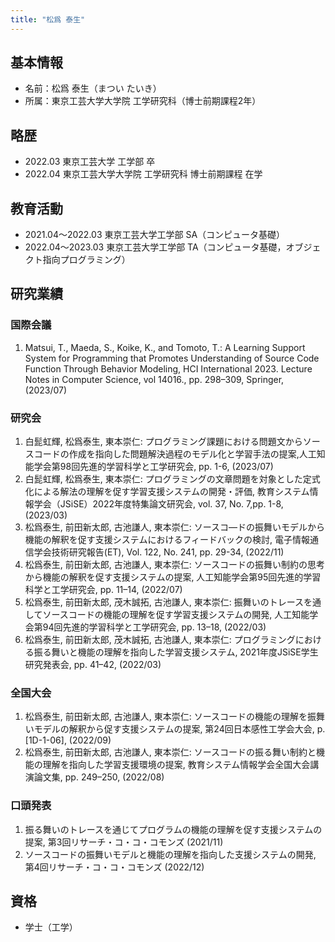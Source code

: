 ```yaml
---
title: "松爲 泰生"
---
```


## 基本情報

- 名前：松爲 泰生（まつい たいき）
- 所属：東京工芸大学大学院 工学研究科（博士前期課程2年）

## 略歴

- 2022.03 東京工芸大学 工学部 卒
- 2022.04 東京工芸大学大学院 工学研究科 博士前期課程 在学

## 教育活動

- 2021.04〜2022.03 東京工芸大学工学部 SA（コンピュータ基礎）
- 2022.04〜2023.03 東京工芸大学工学部 TA（コンピュータ基礎，オブジェクト指向プログラミング）

## 研究業績

### 国際会議
1. Matsui, T., Maeda, S., Koike, K., and Tomoto, T.: A Learning Support System for Programming that Promotes Understanding of Source Code Function Through Behavior Modeling, HCI International 2023. Lecture Notes in Computer Science, vol 14016., pp. 298–309, Springer, (2023/07)


### 研究会
1. 白髭虹輝, 松爲泰生, 東本崇仁: プログラミング課題における問題文からソースコードの作成を指向した問題解決過程のモデル化と学習手法の提案,人工知能学会第98回先進的学習科学と工学研究会, pp. 1-6, (2023/07)
2. 白髭虹輝, 松爲泰生, 東本崇仁: プログラミングの文章問題を対象とした定式化による解法の理解を促す学習支援システムの開発・評価, 教育システム情報学会（JSiSE）2022年度特集論文研究会, vol. 37, No. 7,pp. 1-8, (2023/03)
3. 松爲泰生, 前田新太郎, 古池謙人, 東本崇仁: ソースコ―ドの振舞いモデルから機能の解釈を促す支援システムにおけるフィードバックの検討, 電子情報通信学会技術研究報告(ET), Vol. 122, No. 241, pp. 29-34, (2022/11)
4. 松爲泰生, 前田新太郎, 古池謙人, 東本崇仁: ソースコードの振舞い制約の思考から機能の解釈を促す支援システムの提案, 人工知能学会第95回先進的学習科学と工学研究会, pp. 11–14, (2022/07)
5. 松爲泰生, 前田新太郎, 茂木誠拓, 古池謙人, 東本崇仁: 振舞いのトレースを通してソースコードの機能の理解を促す学習支援システムの開発, 人工知能学会第94回先進的学習科学と工学研究会, pp. 13–18, (2022/03)
6. 松爲泰生, 前田新太郎, 茂木誠拓, 古池謙人, 東本崇仁: プログラミングにおける振る舞いと機能の理解を指向した学習支援システム, 2021年度JSiSE学生研究発表会, pp. 41–42, (2022/03)

### 全国大会

1. 松爲泰生, 前田新太郎, 古池謙人, 東本崇仁: ソースコードの機能の理解を振舞いモデルの解釈から促す支援システムの提案, 第24回日本感性工学会大会, p. [1D-1-06], (2022/09)
2. 松爲泰生, 前田新太郎, 古池謙人, 東本崇仁: ソースコードの振る舞い制約と機能の理解を指向した学習支援環境の提案, 教育システム情報学会全国大会講演論文集, pp. 249–250, (2022/08)

### 口頭発表
1. 振る舞いのトレースを通じてプログラムの機能の理解を促す支援システムの提案, 第3回リサーチ・コ・コ・コモンズ (2021/11)
2. ソースコードの振舞いモデルと機能の理解を指向した支援システムの開発, 第4回リサーチ・コ・コ・コモンズ (2022/12)

## 資格

- 学士（工学）
